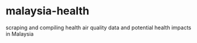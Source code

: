# malaysia-health
scraping and compiling health air quality data and potential health impacts in Malaysia
